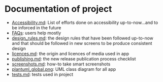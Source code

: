 # Documentation of project

* [Accessibility.md](accessibility.md): List of efforts done on accessibility up-to-now...and to be inforced in the future
* [FAQs](faq.md): users help mostly
* [design_rules.md](design_rules.md): the design rules that have been followed up-to-now and that should be followed in new screens to be produce consistent design
* [licences.md](licences.md): the origin and licences of media used in app
* [publishing.md](publishing.md): the new release publication process checklist
* [screenshots.md](screenshots.md): how-to take smart screenshots
* [plantuml_global.png](plantuml_global.png): UML class diagram for all app
* [tests.md](tests.md): tests used in project




